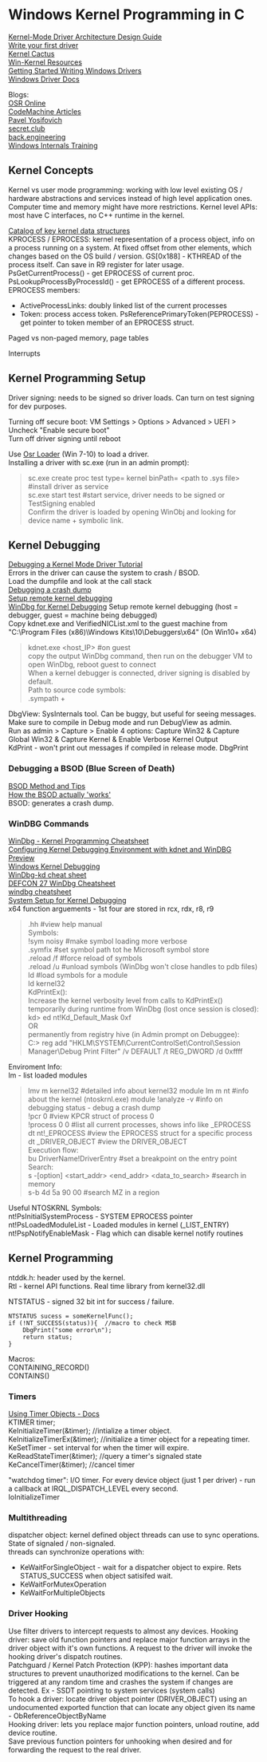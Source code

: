 # Windows Kernel Programming in C     
[Kernel-Mode Driver Architecture Design Guide](https://learn.microsoft.com/en-us/windows-hardware/drivers/kernel/)      
[Write your first driver](https://learn.microsoft.com/en-us/windows-hardware/drivers/gettingstarted/writing-your-first-driver)       
[Kernel Cactus](https://spikysabra.gitbook.io/kernelcactus)   
[Win-Kernel Resources](https://github.com/NullArray/WinKernel-Resources)    
[Getting Started Writing Windows Drivers ](http://www.osronline.com/article.cfm%5Earticle=20.htm)     
[Windows Driver Docs](https://github.com/MicrosoftDocs/windows-driver-docs/tree/staging)          
  
Blogs:   
[OSR Online](https://community.osr.com/c/ntdev/7)  
[CodeMachine Articles](https://codemachine.com/articles.html)   
[Pavel Yosifovich](https://scorpiosoftware.net/)  
[secret.club](https://secret.club/)    
[back.engineering](https://back.engineering/blog)    
[Windows Internals Training](https://www.alex-ionescu.com/)   

## Kernel Concepts   
Kernel vs user mode programming: working with low level existing OS / hardware abstractions and services instead of high level application ones. Computer time and memory might have more restrictions. Kernel level APIs: most have C interfaces, no C++ runtime in the kernel.             

[Catalog of key kernel data structures](https://codemachine.com/articles/kernel_structures.html)        
KPROCESS / EPROCESS: kernel representation of a process object, info on a process running on a system. At fixed offset from other elements, which changes based on the OS build / version. GS[0x188] - KTHREAD of the process itself. Can save in R9 register for later usage.      
PsGetCurrentProcess() - get EPROCESS of current proc. PsLookupProcessByProcessId() - get EPROCESS of a different process.       
EPROCESS members:   
- ActiveProcessLinks: doubly linked list of the current processes
- Token: process access token. PsReferencePrimaryToken(PEPROCESS) - get pointer to token member of an EPROCESS struct.        

Paged vs non-paged memory, page tables      

Interrupts   

## Kernel Programming Setup   
Driver signing: needs to be signed so driver loads. Can turn on test signing for dev purposes.   

Turning off secure boot: VM Settings > Options > Advanced > UEFI > Uncheck "Enable secure boot"   
Turn off driver signing until reboot      

Use [Osr Loader](https://www.osronline.com/article.cfm%5Earticle=157.htm) (Win 7-10) to load a driver.   
Installing a driver with sc.exe (run in an admin prompt):    
> sc.exe create proc test type= kernel binPath= <path to .sys file>    #install driver as service   
> sc.exe start test    #start service, driver needs to be signed or TestSigning enabled     
Confirm the driver is loaded by opening WinObj and looking for device name + symbolic link.    

## Kernel Debugging      
[Debugging a Kernel Mode Driver Tutorial](https://learn.microsoft.com/en-us/windows-hardware/drivers/debugger/debug-universal-drivers--kernel-mode-)    
Errors in the driver can cause the system to crash / BSOD.     
Load the dumpfile and look at the call stack    
[Debugging a crash dump](https://whitehatlab.eu/en/blog/windows/kernel-crash-dump/)   
[Setup remote kernel debugging](https://learn.microsoft.com/en-us/windows-hardware/drivers/debugger/setting-up-a-network-debugging-connection-automatically)      
[WinDbg for Kernel Debugging](https://www.apriorit.com/dev-blog/kernel-driver-debugging-with-windbg)
Setup remote kernel debugging (host = debugger, guest = machine being debugged)    
Copy kdnet.exe and VerifiedNICList.xml to the guest machine from "C:\Program Files (x86)\Windows Kits\10\Debuggers\x64" (On Win10+ x64)                   
> kdnet.exe <host_IP> <Port>        #on guest    
copy the output WinDbg command, then run on the debugger VM to open WinDbg, reboot guest to connect    
When a kernel debugger is connected, driver signing is disabled by default.    
Path to source code symbols:    
> .sympath + <path to folder with PDB>      

DbgView: SysInternals tool. Can be buggy, but useful for seeing messages.     
Make sure to compile in Debug mode and run DebugView as admin.       
Run as admin > Capture > Enable 4 options: Capture Win32 & Capture Global Win32 & Capture Kernel & Enable Verbose Kernel Output    
KdPrint - won't print out messages if compiled in release mode. DbgPrint 

### Debugging a BSOD (Blue Screen of Death)  
[BSOD Method and Tips](https://www.sysnative.com/forums/threads/bsod-method-and-tips.284/)      
[How the BSOD actually 'works'](https://www.sysnative.com/forums/threads/how-the-bsod-actually-works-why-etc.10262/)    
BSOD: generates a crash dump.    
    
### WinDBG Commands    
[WinDbg - Kernel Programming Cheatsheet](https://github.com/repnz/windbg-cheat-sheet)    
[Configuring Kernel Debugging Environment with kdnet and WinDBG Preview](https://www.ired.team/miscellaneous-reversing-forensics/windows-kernel-internals/configuring-kernel-debugging-environment-with-kdnet-and-windbg-preview)   
[Windows Kernel Debugging](https://idafchev.github.io/research/2023/06/28/Windows_Kernel_Debugging.html)    
[WinDbg-kd cheat sheet](https://fishilico.github.io/generic-config/windows/windbg-kd.html)    
[DEFCON 27 WinDbg Cheatsheet](https://github.com/hugsy/defcon_27_windbg_workshop/blob/main/windbg_cheatsheet.md)     
[windbg cheatsheet](https://github.com/alex-ilgayev/windbg-kernel-debug-cheat-sheet)     
[System Setup for Kernel Debugging](https://codemachine.com/articles/system_setup_for_kernel_development.html)     
x64 function arguements - 1st four are stored in rcx, rdx, r8, r9      

> .hh             #view help manual   
Symbols:   
> !sym noisy      #make symbol loading more verbose   
> .symfix         #set symbol path tot he Microsoft symbol store  
> .reload /f      #force reload of symbols  
> .reload /u      #unload symbols (WinDbg won't close handles to pdb files) 
> ld <module name>   #load symbols for a module   
> ld kernel32    
KdPrintEx():     
Increase the kernel verbosity level from calls to KdPrintEx() temporarily during runtime from WinDbg (lost once session is closed):         
> kd> ed nt!Kd_Default_Mask 0xf      
OR   
permanently from registry hive (in Admin prompt on Debuggee):   
> C:\> reg add "HKLM\SYSTEM\CurrentControlSet\Control\Session Manager\Debug Print Filter" /v DEFAULT /t REG_DWORD /d 0xffff

Enviroment Info:   
lm - list loaded modules    
> lmv m kernel32         #detailed info about kernel32 module
> lm m nt                #info about the kernel (ntoskrnl.exe) module
> !analyze -v     #info on debugging status - debug a crash dump   
> !pcr 0          #view KPCR struct of process 0    
> !process 0 0    #list all current processes, shows info like _EPROCESS
> dt nt!_EPROCESS  #view the EPROCESS struct for a specific process    
> dt _DRIVER_OBJECT    #view the DRIVER_OBJECT  
Execution flow:   
> bu DriverName!DriverEntry      #set a breakpoint on the entry point     
Search:      
> s -[option] <start_addr> <end_addr> <data_to_search>  #search in memory      
> s-b <start addr> <endaddr> 4d 5a 90 00                #search MZ in a region 

Useful NTOSKRNL Symbols:      
nt!PsInitialSystemProcess - SYSTEM EPROCESS pointer         
nt!PsLoadedModuleList - Loaded modules in kernel (_LIST_ENTRY)         
nt!PspNotifyEnableMask - Flag which can disable kernel notify routines      

## Kernel Programming   
ntddk.h: header used by the kernel.     
Rtl - kernel API functions. Real time library from kernel32.dll     

NTSTATUS - signed 32 bit int for success / failure.   
```
NTSTATUS sucess = someKernelFunc(); 
if (!NT_SUCCESS(status)){  //macro to check MSB   
    DbgPrint("some error\n"); 
    return status; 
}
```

Macros:    
CONTAINING_RECORD()   
CONTAINS()   

### Timers   
[Using Timer Objects - Docs](https://github.com/MicrosoftDocs/windows-driver-docs/blob/staging/windows-driver-docs-pr/kernel/using-timer-objects.md)   
KTIMER timer;        
KeInitializeTimer(&timer);    //intialize a timer object.   
KeInitializeTimerEx(&timer);   //initialize a timer object for a repeating timer.    
KeSetTimer - set interval for when the timer will expire.       
KeReadStateTimer(&timer);  //query a timer's signaled state   
KeCancelTimer(&timer);   //cancel timer   

"watchdog timer": I/O timer. For every device object (just 1 per driver) - run a callback at IRQL_DISPATCH_LEVEL every second.   
IoInitializeTimer   

### Multithreading    
dispatcher object: kernel defined object threads can use to sync operations. State of signaled / non-signaled.   
threads can synchronize operations with:   
- KeWaitForSingleObject - wait for a dispatcher object to expire. Rets STATUS_SUCCESS when object satisifed wait.   
- KeWaitForMutexOperation  
- KeWaitForMultipleObjects  


### Driver Hooking       
Use filter drivers to intercept requests to almost any devices. Hooking driver: save old function pointers and replace major function arrays in the driver object with it's own functions. A request to the driver will invoke the hooking driver's dispatch routines.    
Patchguard / Kernel Patch Protection (KPP): hashes important data structures to prevent unauthorized modifications to the kernel. Can be triggered at any random time and crashes the system if changes are detected. Ex - SSDT pointing to system services (system calls)        
To hook a driver: locate driver object pointer (DRIVER_OBJECT) using an undocumented exported function that can locate any object given its name - ObReferenceObjectByName      
Hooking driver: lets you replace major function pointers, unload routine, add device routine.     
Save previous function pointers for unhooking when desired and for forwarding the request to the real driver.     
